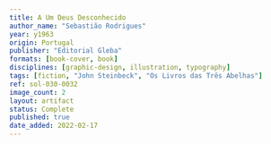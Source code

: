 ```yaml
---
title: A Um Deus Desconhecido
author_name: "Sebastião Rodrigues"
year: y1963
origin: Portugal
publisher: "Editorial Gleba"
formats: [book-cover, book]
disciplines: [graphic-design, illustration, typography]
tags: [fiction, "John Steinbeck", "Os Livros das Três Abelhas"]
ref: sol-030-0032
image_count: 2
layout: artifact
status: Complete
published: true
date_added: 2022-02-17
---
```

